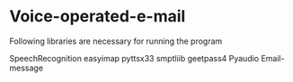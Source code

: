 # Voice-operated-e-mail
Following libraries are necessary for running the program

SpeechRecognition
easyimap
pyttsx33
smptliib
geetpass4
Pyaudio
Email-message
